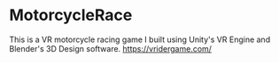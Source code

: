 # MotorcycleRace
This is a VR motorcycle racing game I built using Unity's VR Engine and Blender's 3D Design software. https://vridergame.com/
